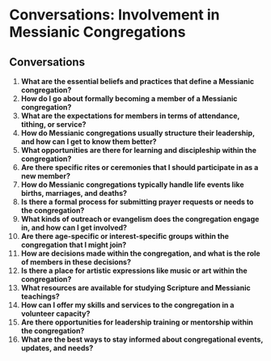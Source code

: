 # Conversations: Involvement in Messianic Congregations

## Conversations

1. **What are the essential beliefs and practices that define a Messianic congregation?**
2. **How do I go about formally becoming a member of a Messianic congregation?**
3. **What are the expectations for members in terms of attendance, tithing, or service?**
4. **How do Messianic congregations usually structure their leadership, and how can I get to know them better?**
5. **What opportunities are there for learning and discipleship within the congregation?**
6. **Are there specific rites or ceremonies that I should participate in as a new member?**
7. **How do Messianic congregations typically handle life events like births, marriages, and deaths?**
8. **Is there a formal process for submitting prayer requests or needs to the congregation?**
9. **What kinds of outreach or evangelism does the congregation engage in, and how can I get involved?**
10. **Are there age-specific or interest-specific groups within the congregation that I might join?**
11. **How are decisions made within the congregation, and what is the role of members in these decisions?**
12. **Is there a place for artistic expressions like music or art within the congregation?**
13. **What resources are available for studying Scripture and Messianic teachings?**
14. **How can I offer my skills and services to the congregation in a volunteer capacity?**
15. **Are there opportunities for leadership training or mentorship within the congregation?**
16. **What are the best ways to stay informed about congregational events, updates, and needs?**
